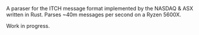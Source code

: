 A paraser for the ITCH message format implemented by the NASDAQ & ASX written in Rust. Parses ~40m messages per second on a Ryzen 5600X.

Work in progress.
